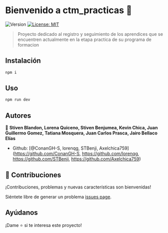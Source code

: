 # Bienvenido a ctm_practicas 👋
![Version](https://img.shields.io/badge/version-0.0.2--alpha-blue.svg?cacheSeconds=2592000)
[![License: MIT](https://img.shields.io/badge/License-MIT-yellow.svg)](#)

> Proyecto dedicado al registro y seguimiento de los aprendices que se encuentren actualmente en la etapa practica de su programa de formacion

## Instalación

```sh
npm i
```

## Uso

```sh
npm run dev
```

## Autores

👤 **Stiven Blandon, Lorena Quiceno, Stiven Benjumea, Kevin Chica, Juan Guillermo Gomez, Tatiana Mosquera, Juan Carlos Prasca, Jairo Bellaco Elías**

* Github: [@ConanGH-S, lorenqg, STBenji, Axelchica759](https://github.com/ConanGH-S, https://github.com/lorenqg, https://github.com/STBenji, https://github.com/Axelchica759)

## 🤝 Contribuciones

¡Contribuciones, problemas y nuevas características son bienvenidas!

Siéntete libre de generar un problema [issues page](https://github.com/ConanGH-S/practicas_sena/issues). 

## Ayúdanos

¡Dame ⭐️ si te interesa este proyecto!
